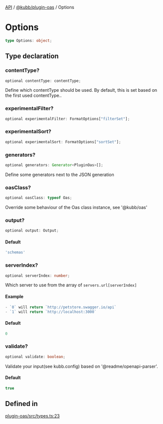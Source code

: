 [API](../../../packages.md) / [@kubb/plugin-oas](../index.md) / Options

# Options

```ts
type Options: object;
```

## Type declaration

### contentType?

```ts
optional contentType: contentType;
```

Define which contentType should be used.
By default, this is set based on the first used contentType..

### experimentalFilter?

```ts
optional experimentalFilter: FormatOptions["filterSet"];
```

### experimentalSort?

```ts
optional experimentalSort: FormatOptions["sortSet"];
```

### generators?

```ts
optional generators: Generator<PluginOas>[];
```

Define some generators next to the JSON generation

### oasClass?

```ts
optional oasClass: typeof Oas;
```

Override some behaviour of the Oas class instance, see '@kubb/oas'

### output?

```ts
optional output: Output;
```

#### Default

```ts
'schemas'
```

### serverIndex?

```ts
optional serverIndex: number;
```

Which server to use from the array of `servers.url[serverIndex]`

#### Example

```ts
- `0` will return `http://petstore.swagger.io/api`
- `1` will return `http://localhost:3000`
```

#### Default

```ts
0
```

### validate?

```ts
optional validate: boolean;
```

Validate your input(see kubb.config) based on '@readme/openapi-parser'.

#### Default

```ts
true
```

## Defined in

[plugin-oas/src/types.ts:23](https://github.com/kubb-project/kubb/blob/ff80665146ae086e044807d0072fda660e72e1fd/packages/plugin-oas/src/types.ts#L23)

